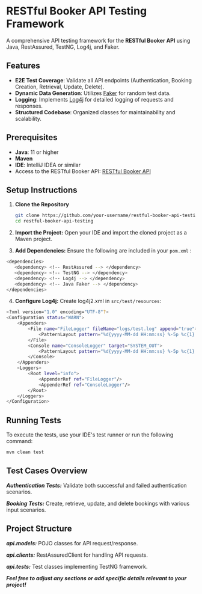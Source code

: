 # RESTful Booker API Testing Framework

A comprehensive API testing framework for the **RESTful Booker API** using Java, RestAssured, TestNG, Log4j, and Faker.

## Features

- **E2E Test Coverage**: Validate all API endpoints (Authentication, Booking Creation, Retrieval, Update, Delete).
- **Dynamic Data Generation**: Utilizes [Faker](https://github.com/DiUS/java-faker) for random test data.
- **Logging**: Implements [Log4j](https://logging.apache.org/log4j/2.x/) for detailed logging of requests and responses.
- **Structured Codebase**: Organized classes for maintainability and scalability.

## Prerequisites

- **Java**: 11 or higher
- **Maven**
- **IDE**: IntelliJ IDEA or similar
- Access to the RESTful Booker API: [RESTful Booker API](https://restful-booker.herokuapp.com/)

## Setup Instructions

1. **Clone the Repository**
   ```bash
   git clone https://github.com/your-username/restful-booker-api-testing.git
   cd restful-booker-api-testing

2. **Import the Project:** Open your IDE and import the cloned project as a Maven project.

3. **Add Dependencies:** Ensure the following are included in your `pom.xml` :
  ```bash
  <dependencies>
     <dependency> <!-- RestAssured --> </dependency>
     <dependency> <!-- TestNG --> </dependency>
     <dependency> <!-- Log4j --> </dependency>
     <dependency> <!-- Java Faker --> </dependency>
  </dependencies>
```
4. **Configure Log4j:** Create log4j2.xml in `src/test/resources`:
```bash
<?xml version="1.0" encoding="UTF-8"?>
<Configuration status="WARN">
    <Appenders>
        <File name="FileLogger" fileName="logs/test.log" append="true">
            <PatternLayout pattern="%d{yyyy-MM-dd HH:mm:ss} %-5p %c{1} - %m%n"/>
        </File>
        <Console name="ConsoleLogger" target="SYSTEM_OUT">
            <PatternLayout pattern="%d{yyyy-MM-dd HH:mm:ss} %-5p %c{1} - %m%n"/>
        </Console>
    </Appenders>
    <Loggers>
        <Root level="info">
            <AppenderRef ref="FileLogger"/>
            <AppenderRef ref="ConsoleLogger"/>
        </Root>
    </Loggers>
</Configuration>
```
## Running Tests
To execute the tests, use your IDE's test runner or run the following command:
```bash
mvn clean test
```

## Test Cases Overview
***Authentication Tests:*** Validate both successful and failed authentication scenarios.

***Booking Tests:*** Create, retrieve, update, and delete bookings with various input scenarios.

## Project Structure
***api.models:*** POJO classes for API request/response.

***api.clients:*** RestAssuredClient for handling API requests.

***api.tests:*** Test classes implementing TestNG framework.


***Feel free to adjust any sections or add specific details relevant to your project!***

